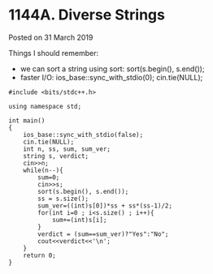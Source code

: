 # 1144A. Diverse Strings

Posted on 31 March 2019

Things I should remember:
 - we can sort a string using sort:
         sort(s.begin(), s.end());
 - faster I/O:
        ios_base::sync_with_stdio(0);
        cin.tie(NULL);

```
#include <bits/stdc++.h>

using namespace std;

int main()
{
    ios_base::sync_with_stdio(false);
    cin.tie(NULL);
    int n, ss, sum, sum_ver;
    string s, verdict;
    cin>>n;
    while(n--){
        sum=0;
        cin>>s;
        sort(s.begin(), s.end());
        ss = s.size();
        sum_ver=((int)s[0])*ss + ss*(ss-1)/2;
        for(int i=0 ; i<s.size() ; i++){
            sum+=(int)s[i];
        }
        verdict = (sum==sum_ver)?"Yes":"No";
        cout<<verdict<<'\n';
    }
    return 0;
}
```
